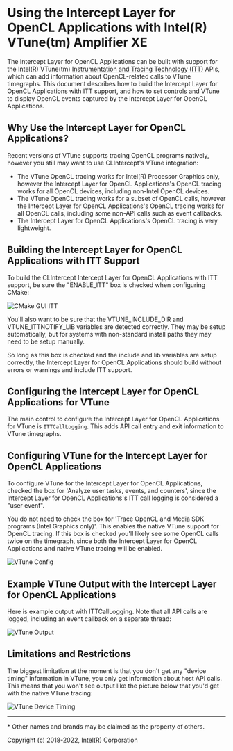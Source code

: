 # Using the Intercept Layer for OpenCL Applications with Intel(R) VTune(tm) Amplifier XE

The Intercept Layer for OpenCL Applications can be built with support for the
Intel(R) VTune(tm) [Instrumentation and Tracing Technology (ITT)][itt] APIs, which
can add information about OpenCL-related calls to VTune timegraphs.  This document
describes how to build the Intercept Layer for OpenCL Applications with ITT support,
and how to set controls and VTune to display OpenCL events captured by the
Intercept Layer for OpenCL Applications.

## Why Use the Intercept Layer for OpenCL Applications?

Recent versions of VTune supports tracing OpenCL programs natively, however you still
may want to use CLIntercept's VTune integration:

* The VTune OpenCL tracing works for Intel(R) Processor Graphics only, however the
  Intercept Layer for OpenCL Applications's OpenCL tracing works for all OpenCL
  devices, including non-Intel OpenCL devices.
* The VTune OpenCL tracing works for a subset of OpenCL calls, however the Intercept
  Layer for OpenCL Applications's OpenCL tracing works for all OpenCL calls, including
  some non-API calls such as event callbacks.
* The Intercept Layer for OpenCL Applications's OpenCL tracing is very lightweight.

## Building the Intercept Layer for OpenCL Applications with ITT Support

To build the CLIntercept Intercept Layer for OpenCL Applications with ITT support,
be sure the "ENABLE_ITT" box is checked when configuring CMake:

![CMake GUI ITT](images/cmake_itt.png)

You'll also want to be sure that the VTUNE_INCLUDE_DIR and VTUNE_ITTNOTIFY_LIB
variables are detected correctly.  They may be setup automatically, but for systems with
non-standard install paths they may need to be setup manually.

So long as this box is checked and the include and lib variables are setup correctly,
the Intercept Layer for OpenCL Applications should build without errors or warnings and
include ITT support.

## Configuring the Intercept Layer for OpenCL Applications for VTune

The main control to configure the Intercept Layer for OpenCL Applications for VTune
is `ITTCallLogging`.  This adds API call entry and exit information to VTune timegraphs.

## Configuring VTune for the Intercept Layer for OpenCL Applications

To configure VTune for the Intercept Layer for OpenCL Applications, checked the box for
'Analyze user tasks, events, and counters', since the Intercept Layer for OpenCL
Applications's ITT call logging is considered a "user event".

You do not need to check the box for 'Trace OpenCL and Media SDK programs (Intel Graphics
only)'.  This enables the native VTune support for OpenCL tracing.  If this box is checked
you'll likely see some OpenCL calls twice on the timegraph, since both the Intercept Layer
for OpenCL Applications and native VTune tracing will be enabled.

![VTune Config](images/vtune_config.png)

## Example VTune Output with the Intercept Layer for OpenCL Applications

Here is example output with ITTCallLogging.  Note that all API calls are logged, including
an event callback on a separate thread:

![VTune Output](images/vtune_output.png)

## Limitations and Restrictions

The biggest limitation at the moment is that you don't get any "device timing" information
in VTune, you only get information about host API calls.  This means that you won't see
output like the picture below that you'd get with the native VTune tracing:

![VTune Device Timing](images/vtune_device_timing.png)

---

\* Other names and brands may be claimed as the property of others.

Copyright (c) 2018-2022, Intel(R) Corporation

[itt]: https://software.intel.com/en-us/node/544195
